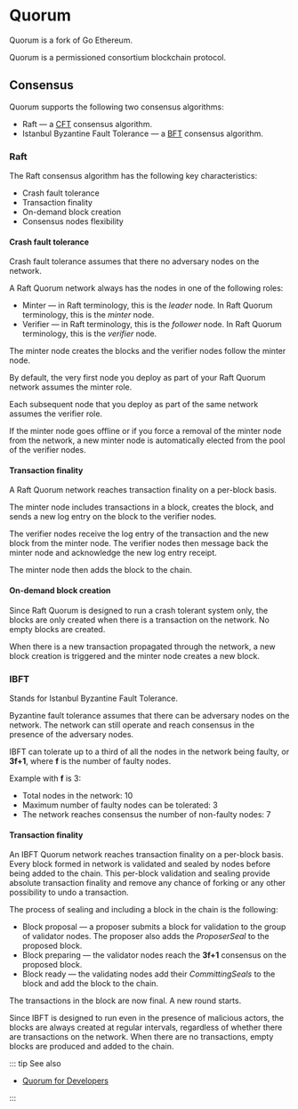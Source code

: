 # Quorum

Quorum is a fork of Go Ethereum.

Quorum is a permissioned consortium blockchain protocol.

## Consensus

Quorum supports the following two consensus algorithms:

* Raft — a [CFT](/glossary/cft) consensus algorithm.
* Istanbul Byzantine Fault Tolerance — a [BFT](/glossary/bft) consensus algorithm.

### Raft

The Raft consensus algorithm has the following key characteristics:

* Crash fault tolerance
* Transaction finality
* On-demand block creation
* Consensus nodes flexibility

#### Crash fault tolerance

Crash fault tolerance assumes that there no adversary nodes on the network.

A Raft Quorum network always has the nodes in one of the following roles:

* Minter — in Raft terminology, this is the *leader* node. In Raft Quorum terminology, this is the *minter* node.
* Verifier — in Raft terminology, this is the *follower* node. In Raft Quorum terminology, this is the *verifier* node.

The minter node creates the blocks and the verifier nodes follow the minter node.

By default, the very first node you deploy as part of your Raft Quorum network assumes the minter role.

Each subsequent node that you deploy as part of the same network assumes the verifier role.

If the minter node goes offline or if you force a removal of the minter node from the network, a new minter node is automatically elected from the pool of the verifier nodes.

#### Transaction finality

A Raft Quorum network reaches transaction finality on a per-block basis.

The minter node includes transactions in a block, creates the block, and sends a new log entry on the block to the verifier nodes.

The verifier nodes receive the log entry of the transaction and the new block from the minter node. The verifier nodes then message back the minter node and acknowledge the new log entry receipt.

The minter node then adds the block to the chain.

#### On-demand block creation

Since Raft Quorum is designed to run a crash tolerant system only, the blocks are only created when there is a transaction on the network. No empty blocks are created.

When there is a new transaction propagated through the network, a new block creation is triggered and the minter node creates a new block.

### IBFT

Stands for Istanbul Byzantine Fault Tolerance.

Byzantine fault tolerance assumes that there can be adversary nodes on the network. The network can still operate and reach consensus in the presence of the adversary nodes.

IBFT can tolerate up to a third of all the nodes in the network being faulty, or **3f+1**, where **f** is the number of faulty nodes.

Example with **f** is 3:

* Total nodes in the network: 10
* Maximum number of faulty nodes can be tolerated: 3
* The network reaches consensus the number of non-faulty nodes: 7

#### Transaction finality

An IBFT Quorum network reaches transaction finality on a per-block basis. Every block formed in network is validated and sealed by nodes before being added to the chain. This per-block validation and sealing provide absolute transaction finality and remove any chance of forking or any other possibility to undo a transaction.

The process of sealing and including a block in the chain is the following:

* Block proposal — a proposer submits a block for validation to the group of validator nodes. The proposer also adds the *ProposerSeal* to the proposed block.
* Block preparing — the validator nodes reach the **3f+1** consensus on the proposed block.
* Block ready — the validating nodes add their *CommittingSeals* to the block and add the block to the chain.

The transactions in the block are now final. A new round starts.

Since IBFT is designed to run even in the presence of malicious actors, the blocks are always created at regular intervals, regardless of whether there are transactions on the network. When there are no transactions, empty blocks are produced and added to the chain.

::: tip See also

* [Quorum for Developers](https://www.goquorum.com/developers)

:::
